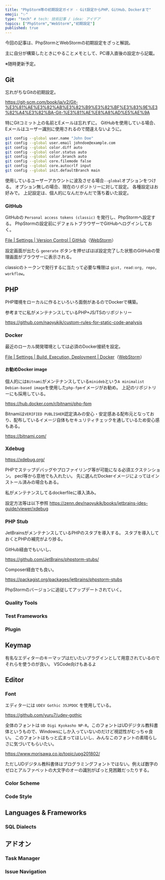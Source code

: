 ```yaml
---
title: "PhpStorm等の初期設定ガイド - Git設定からPHP、GitHub、Dockerまで"
emoji: "✨"
type: "tech" # tech: 技術記事 / idea: アイデア
topics: ["PhpStorm","WebStorm","初期設定"]
published: true
---
```

今回の記事は、PhpStormとWebStormの初期設定をざっと解説。

主に自分が構築したときにやることメモとして、PC導入直後の設定から記載。

※随時更新予定。

## Git
忘れがちなGitの初期設定。

https://git-scm.com/book/ja/v2/Git-%E3%81%AE%E3%82%AB%E3%82%B9%E3%82%BF%E3%83%9E%E3%82%A4%E3%82%BA-Git-%E3%81%AE%E8%A8%AD%E5%AE%9A

特にGitコミット上の名前とEメールは忘れずに。
GitHubを使用している場合、Eメールはユーザー識別に使用されるので間違えないように。
```bash
git config --global user.name "John Doe"
git config --global user.email johndoe@example.com
git config --global color.diff auto
git config --global color.status auto
git config --global color.branch auto
git config --global core.filemode false
git config --global core.autocrlf input
git config --global init.defaultBranch main
```
使用しているユーザーアカウントに波及させる場合`--global`オプションをつける。
オプション無しの場合、現在のリポジトリーに対して設定。
各種設定はお好みで。
上記設定は、個人的になんだかんだで落ち着いた設定。

### GitHub
GitHubの `Personal access tokens (classic)` を発行し、PhpStormへ設定する。
PhpStormの設定前にデフォルトブラウザーでGitHubへログインしておく。

[File | Settings | Version Control | GitHub](jetbrains://PhpStorm/settings?name=Version+Control--GitHub)（[WebStorm](jetbrains://WebStorm/settings?name=Version+Control--GitHub)）

設定画面が出たら `generate` ボタンを押せばほぼ設定完了した状態のGitHubの管理画面がブラウザーに表示される。

classicのトークンで発行するに当たって必要な権限は `gist, read:org, repo, workflow`。

## PHP
PHP環境をローカルに作るといろいろ面倒があるのでDockerで構築。

参考までに私がメンテナンスしているPHP+JS/TSのリポジトリー

https://github.com/naoyukik/custom-rules-for-static-code-analysis

### Docker
最近のローカル開発環境としては必須のDocker接続を設定。

[File | Settings | Build, Execution, Deployment | Docker](jetbrains://PhpStorm/settings?name=Build%2C+Execution%2C+Deployment--Docker)（[WebStorm](jetbrains://WebStorm/settings?name=Build%2C+Execution%2C+Deployment--Docker)）

#### お勧めDocker image
個人的には`Bitnami`がメンテナンスしている`minideb`という`A minimalist Debian-based image`を使用した`php-fpm`イメージがお勧め。
上記のリポジトリーにも採用している。

https://hub.docker.com/r/bitnami/php-fpm

Bitnamiは`VERIFIED PUBLISHER`認定済みの安心・安定感ある配布元となっており、配布しているイメージ自体もセキュリティチェックを通しているため安心感もある。

https://bitnami.com/

### Xdebug

https://xdebug.org/

PHPでステップデバッグやプロファイリング等が可能になる必須エクステンション。
pecl等から意地でも入れたい。
先に選んだDockerイメージによってはインストール済みの場合もある。

私がメンテナンスしてるdockerfileに導入済み。

設定方法等は以下参照
https://zenn.dev/naoyukik/books/jetbrains-ides-guide/viewer/xdebug

### PHP Stub
JetBrainsがメンテナンスしているPHPのスタブを導入する。
スタブを導入しておくとPHPの補完がより捗る。

GitHub経由でもいいし、

https://github.com/JetBrains/phpstorm-stubs/

Composer経由でも良い。

https://packagist.org/packages/jetbrains/phpstorm-stubs

PhpStormのバージョンに追従してアップデートされていく。

### Quality Tools
### Test Frameworks
### Plugin

## Keymap
有名なエディターのキーマップはだいたいプラグインとして用意されているのでそれらを使うのが良い。
VSCode向けもあるよ

## Editor
### Font
エディターには `UDEV Gothic 35JPDOC` を使用している。

https://github.com/yuru7/udev-gothic

全体のフォントは `UD Digi Kyokasho NP-R`。このフォントはUDデジタル教科書体というもので、Windowsにしか入っていないのだけど視認性がむっちゃ良い。
このフォントはもっと広まってほしいし、みんなこのフォントの素晴らしさに気づいてもらいたい。

https://www.morisawa.co.jp/topic/upg201802/

ただしUDデジタル教科書体はプログラミングフォントではない。例えば数字のゼロとアルファベットの大文字のオーの識別がぱっと見困難だったりする。

### Color Scheme
### Code Style

## Languages & Frameworks
### SQL Dialects

## アドオン
### Task Manager
### Issue Navigation
